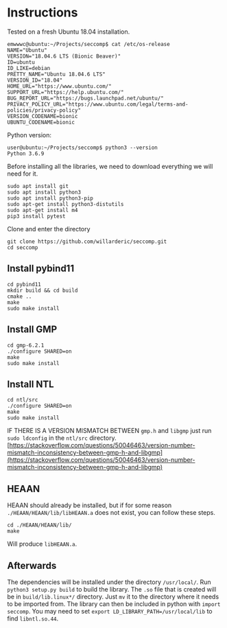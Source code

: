 # Instructions
Tested on a fresh Ubuntu 18.04 installation.
```
emwwwc@ubuntu:~/Projects/seccomp$ cat /etc/os-release 
NAME="Ubuntu"
VERSION="18.04.6 LTS (Bionic Beaver)"
ID=ubuntu
ID_LIKE=debian
PRETTY_NAME="Ubuntu 18.04.6 LTS"
VERSION_ID="18.04"
HOME_URL="https://www.ubuntu.com/"
SUPPORT_URL="https://help.ubuntu.com/"
BUG_REPORT_URL="https://bugs.launchpad.net/ubuntu/"
PRIVACY_POLICY_URL="https://www.ubuntu.com/legal/terms-and-policies/privacy-policy"
VERSION_CODENAME=bionic
UBUNTU_CODENAME=bionic
```

Python version:
```
user@ubuntu:~/Projects/seccomp$ python3 --version
Python 3.6.9
```

Before installing all the libraries, we need to download everything we will need for it.
```
sudo apt install git
sudo apt install python3
sudo apt install python3-pip
sudo apt-get install python3-distutils
sudo apt-get install m4
pip3 install pytest
```
Clone and enter the directory
```
git clone https://github.com/willarderic/seccomp.git
cd seccomp
```
## Install pybind11
```
cd pybind11
mkdir build && cd build
cmake ..
make
sudo make install
```
## Install GMP
```
cd gmp-6.2.1
./configure SHARED=on
make
sudo make install
```
## Install NTL
```
cd ntl/src
./configure SHARED=on
make
sudo make install
```
IF THERE IS A VERSION MISMATCH BETWEEN `gmp.h` and `libgmp` just run `sudo ldconfig` in the `ntl/src` directory. [https://stackoverflow.com/questions/50046463/version-number-mismatch-inconsistency-between-gmp-h-and-libgmp](https://stackoverflow.com/questions/50046463/version-number-mismatch-inconsistency-between-gmp-h-and-libgmp)
## HEAAN
HEAAN should already be installed, but if for some reason `./HEAAN/HEAAN/lib/libHEAAN.a` does not exist, you can follow these steps.
```
cd ./HEAAN/HEAAN/lib/
make
```
Will produce `libHEAAN.a`.
## Afterwards
The dependencies will be installed under the directory `/usr/local/`. Run `python3 setup.py build` to build the library. The `.so` file that is created will be in `build/lib.linux*/` directory. Just `mv` it to the directory where it needs to be imported from. The library can then be included in python with `import seccomp`. You may need to set `export LD_LIBRARY_PATH=/usr/local/lib` to find `libntl.so.44`.
